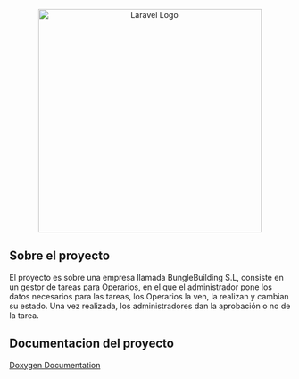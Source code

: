 <p align="center"><a href="https://laravel.com" target="_blank"><img src="https://raw.githubusercontent.com/laravel/art/master/logo-lockup/5%20SVG/2%20CMYK/1%20Full%20Color/laravel-logolockup-cmyk-red.svg" width="400" alt="Laravel Logo"></a></p>

## Sobre el proyecto

El proyecto es sobre una empresa llamada BungleBuilding S.L, consiste en un gestor de tareas para Operarios, en el que el administrador pone los datos necesarios para las tareas, los Operarios la ven, la realizan y cambian su estado. Una vez realizada, los administradores dan la aprobación o no de la tarea.

## Documentacion del proyecto
[Doxygen Documentation](./html/index.html)